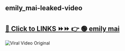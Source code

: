 
 ## emily_mai-leaked-video 

# <h2><a href="https://clipsfans.com/emily_mai&ref=git">🔗 Click to LINKS ⏩⏩ 👉 🟢 emily mai </a></h2>

<a href="https://clipsfans.com/emily_mai&ref=git" rel="nofollow" data-target="animated-image.originalLink"><img src="https://i.ibb.co.com/xMMVF88/686577567.gif" alt="Viral Video Original" style="max-width: 100%; display: inline-block;" data-target="animated-image.originalImage"></a>
